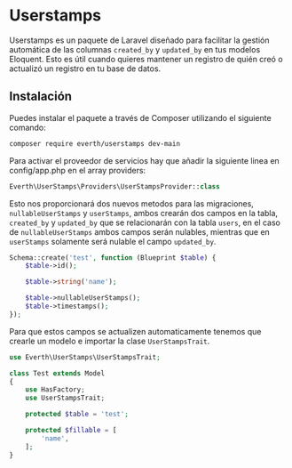 # Userstamps

Userstamps es un paquete de Laravel diseñado para facilitar la gestión automática de las columnas `created_by` y `updated_by` en tus modelos Eloquent. Esto es útil cuando quieres mantener un registro de quién creó o actualizó un registro en tu base de datos.

## Instalación

Puedes instalar el paquete a través de Composer utilizando el siguiente comando:

```bash
composer require everth/userstamps dev-main
```
Para activar el proveedor de servicios hay que añadir la siguiente linea en config/app.php en el array providers:
```php
Everth\UserStamps\Providers\UserStampsProvider::class
```
Esto nos proporcionará dos nuevos metodos para las migraciones, `nullableUserStamps` y `userStamps`, ambos crearán dos campos en la tabla, `created_by` y `updated_by` que se relacionarán con la tabla `users`, en el caso de `nullableUserStamps` ambos campos serán nulables, mientras que en `userStamps` solamente será nulable el campo `updated_by`.
```php
Schema::create('test', function (Blueprint $table) {
    $table->id();

    $table->string('name');

    $table->nullableUserStamps();
    $table->timestamps();
});
```

Para que estos campos se actualizen automaticamente tenemos que crearle un modelo e importar la clase `UserStampsTrait`.
```php
use Everth\UserStamps\UserStampsTrait;

class Test extends Model
{
    use HasFactory;
    use UserStampsTrait;

    protected $table = 'test';

    protected $fillable = [
        'name',
    ];
}
```

